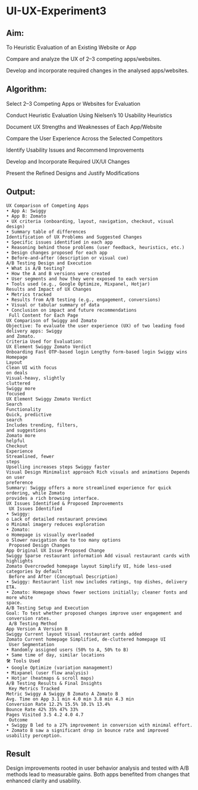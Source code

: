 # UI-UX-Experiment3

## Aim:
To Heuristic Evaluation of an Existing Website or App

Compare and analyze the UX of 2–3 competing apps/websites.

Develop and incorporate required changes in the analysed apps/websites.

## Algorithm:

Select 2–3 Competing Apps or Websites for Evaluation

Conduct Heuristic Evaluation Using Nielsen’s 10 Usability Heuristics

Document UX Strengths and Weaknesses of Each App/Website

Compare the User Experience Across the Selected Competitors

Identify Usability Issues and Recommend Improvements

Develop and Incorporate Required UX/UI Changes

Present the Refined Designs and Justify Modifications

## Output:
```
UX Comparison of Competing Apps
• App A: Swiggy
• App B: Zomato
• UX criteria (onboarding, layout, navigation, checkout, visual design)
• Summary table of differences
Identification of UX Problems and Suggested Changes
• Specific issues identified in each app
• Reasoning behind those problems (user feedback, heuristics, etc.)
• Design changes proposed for each app
• Before-and-after (description or visual cue)
A/B Testing Design and Execution
• What is A/B testing?
• How the A and B versions were created
• User segments and how they were exposed to each version
• Tools used (e.g., Google Optimize, Mixpanel, Hotjar)
Results and Impact of UX Changes
• Metrics tracked
• Results from A/B testing (e.g., engagement, conversions)
• Visual or tabular summary of data
• Conclusion on impact and future recommendations
 Full Content for Each Page
UX Comparison of Swiggy and Zomato
Objective: To evaluate the user experience (UX) of two leading food delivery apps: Swiggy
and Zomato.
Criteria Used for Evaluation:
UX Element Swiggy Zomato Verdict
Onboarding Fast OTP-based login Lengthy form-based login Swiggy wins
Homepage
Layout
Clean UI with focus
on deals
Visual-heavy, slightly
cluttered
Swiggy more
focused
UX Element Swiggy Zomato Verdict
Search
Functionality
Quick, predictive
search
Includes trending, filters,
and suggestions
Zomato more
helpful
Checkout
Experience
Streamlined, fewer
steps
Upselling increases steps Swiggy faster
Visual Design Minimalist approach Rich visuals and animations Depends on user
preference
Summary: Swiggy offers a more streamlined experience for quick ordering, while Zomato
provides a rich browsing interface.
UX Issues Identified & Proposed Improvements
 UX Issues Identified
• Swiggy:
o Lack of detailed restaurant previews
o Minimal imagery reduces exploration
• Zomato:
o Homepage is visually overloaded
o Slower navigation due to too many options
 Proposed Design Changes
App Original UX Issue Proposed Change
Swiggy Sparse restaurant information Add visual restaurant cards with highlights
Zomato Overcrowded homepage layout Simplify UI, hide less-used categories by default
 Before and After (Conceptual Description)
• Swiggy: Restaurant list now includes ratings, top dishes, delivery ETA.
• Zomato: Homepage shows fewer sections initially; cleaner fonts and more white
space.
A/B Testing Setup and Execution
Goal: To test whether proposed changes improve user engagement and conversion rates.
 A/B Testing Method
App Version A Version B
Swiggy Current layout Visual restaurant cards added
Zomato Current homepage Simplified, de-cluttered homepage UI
 User Segmentation
• Randomly assigned users (50% to A, 50% to B)
• Same time of day, similar locations
🛠 Tools Used
• Google Optimize (variation management)
• Mixpanel (user flow analysis)
• Hotjar (heatmaps & scroll maps)
A/B Testing Results & Final Insights
 Key Metrics Tracked
Metric Swiggy A Swiggy B Zomato A Zomato B
Avg. Time on App 3.1 min 4.0 min 3.8 min 4.3 min
Conversion Rate 12.2% 15.5% 10.1% 13.4%
Bounce Rate 42% 35% 47% 33%
Pages Visited 3.5 4.2 4.0 4.7
 Outcome
• Swiggy B led to a 27% improvement in conversion with minimal effort.
• Zomato B saw a significant drop in bounce rate and improved usability perception.
```
## Result
Design improvements rooted in user behavior analysis and tested with A/B methods lead
to measurable gains. Both apps benefited from changes that enhanced clarity and
usability.
